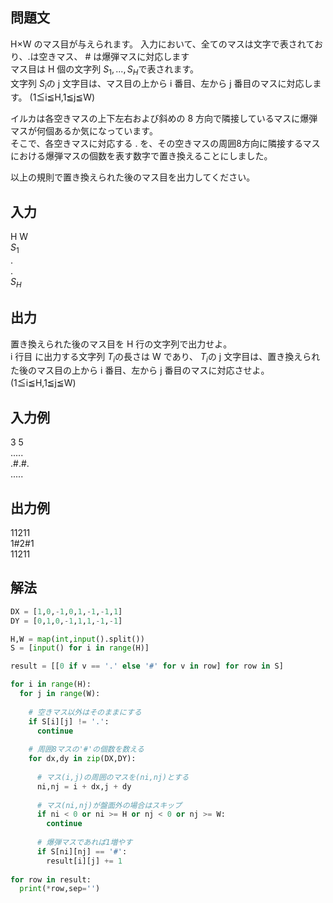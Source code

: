 ## 問題文
H×W のマス目が与えられます。
入力において、全てのマスは文字で表されており、.は空きマス、 # は爆弾マスに対応します  
マス目は 
H 個の文字列 $`S_{1},...,S_{H}`$で表されます。  
文字列 $`S_{i}`$の j 文字目は、マス目の上から 
i 番目、左から 
j 番目のマスに対応します。
(1≦i≦H,1≦j≦W)

イルカは各空きマスの上下左右および斜めの 
8 方向で隣接しているマスに爆弾マスが何個あるか気になっています。  
そこで、各空きマスに対応する . を、その空きマスの周囲8方向に隣接するマスにおける爆弾マスの個数を表す数字で置き換えることにしました。  

以上の規則で置き換えられた後のマス目を出力してください。
## 入力
H W  
$`S_{1}`$  
.  
.  
$`S_{H}`$
## 出力
置き換えられた後のマス目を 
H 行の文字列で出力せよ。  
i 行目 に出力する文字列 $`T_{i}`$の長さは W であり、 $`T_{i}`$の j 文字目は、置き換えられた後のマス目の上から 
i 番目、左から 
j 番目のマスに対応させよ。
(1≦i≦H,1≦j≦W)
## 入力例
3 5  
.....  
.#.#.  
.....  

## 出力例
11211  
1#2#1  
11211  

## 解法

```python
DX = [1,0,-1,0,1,-1,-1,1]
DY = [0,1,0,-1,1,1,-1,-1]

H,W = map(int,input().split())
S = [input() for i in range(H)]

result = [[0 if v == '.' else '#' for v in row] for row in S]

for i in range(H):
  for j in range(W):
    
    # 空きマス以外はそのままにする
    if S[i][j] != '.':
      continue
    
    # 周囲8マスの'#'の個数を数える
    for dx,dy in zip(DX,DY):
      
      # マス(i,j)の周囲のマスを(ni,nj)とする
      ni,nj = i + dx,j + dy
      
      # マス(ni,nj)が盤面外の場合はスキップ
      if ni < 0 or ni >= H or nj < 0 or nj >= W:
        continue
      
      # 爆弾マスであれば1増やす
      if S[ni][nj] == '#':
        result[i][j] += 1
        
for row in result:
  print(*row,sep='')